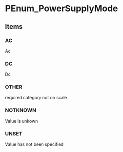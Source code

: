 # PEnum_PowerSupplyMode
<!-- end of short definition -->

## Items

### AC
Ac

### DC
Dc

### OTHER
required category not on scale

### NOTKNOWN
Value is unkown

### UNSET
Value has not been specified
